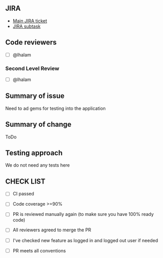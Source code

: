 ## JIRA

* [Main JIRA ticket]()
* [JIRA subtask]()

## Code reviewers

- [ ] @lhalam
### Second Level Review

- [ ] @lhalam

## Summary of issue

Need to ad gems for testing  into the application

## Summary of change

ToDo

## Testing approach

We do not need any tests here

## CHECK LIST
- [ ]  СI passed
- [ ]  Сode coverage >=90%
- [ ]  PR is reviewed manually again (to make sure you have 100% ready code)
- [ ]  All reviewers agreed to merge the PR
- [ ]  I've checked new feature as logged in and logged out user if needed
- [ ]  PR meets all conventions

